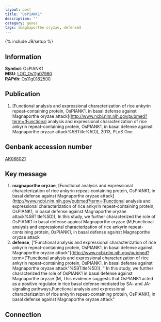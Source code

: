 ```yaml
---
layout: post
title: "OsPIANK1"
description: ""
category: genes
tags: [magnaporthe oryzae, defense]
---
```

{% include JB/setup %}

## Information
__Symbol__: OsPIANK1  
__MSU__: [LOC_Os11g07980](http://rice.plantbiology.msu.edu/cgi-bin/ORF_infopage.cgi?orf=LOC_Os11g07980)  
__RAPdb__: [Os11g0182500](http://rapdb.dna.affrc.go.jp/viewer/gbrowse_details/irgsp1?name=Os11g0182500)  

## Publication
1. [Functional analysis and expressional characterization of rice ankyrin repeat-containing protein, OsPIANK1, in basal defense against Magnaporthe oryzae attack](http://www.ncbi.nlm.nih.gov/pubmed?term=(Functional analysis and expressional characterization of rice ankyrin repeat-containing protein, OsPIANK1, in basal defense against Magnaporthe oryzae attack%5BTitle%5D)), 2013, PLoS One.

## Genbank accession number
[AK068021](http://www.ncbi.nlm.nih.gov/nuccore/AK068021)

## Key message
1. __magnaporthe oryzae__, [Functional analysis and expressional characterization of rice ankyrin repeat-containing protein, OsPIANK1, in basal defense against Magnaporthe oryzae attack](http://www.ncbi.nlm.nih.gov/pubmed?term=(Functional analysis and expressional characterization of rice ankyrin repeat-containing protein, OsPIANK1, in basal defense against Magnaporthe oryzae attack%5BTitle%5D)),  In this study, we further characterized the role of OsPIANK1 in basal defense against Magnaporthe oryzae (M,Functional analysis and expressional characterization of rice ankyrin repeat-containing protein, OsPIANK1, in basal defense against Magnaporthe oryzae attack
2. __defense__, ["Functional analysis and expressional characterization of rice ankyrin repeat-containing protein, OsPIANK1, in basal defense against Magnaporthe oryzae attack"](http://www.ncbi.nlm.nih.gov/pubmed?term=("Functional analysis and expressional characterization of rice ankyrin repeat-containing protein, OsPIANK1, in basal defense against Magnaporthe oryzae attack"%5BTitle%5D)), " In this study, we further characterized the role of OsPIANK1 in basal defense against Magnaporthe oryzae (M, This evidence suggests that OsPIANK1 acted as a positive regulator in rice basal defense mediated by SA- and JA-signaling pathways,Functional analysis and expressional characterization of rice ankyrin repeat-containing protein, OsPIANK1, in basal defense against Magnaporthe oryzae attack"

## Connection


